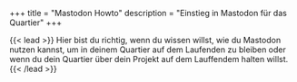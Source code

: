 +++
title = "Mastodon Howto"
description = "Einstieg in Mastodon für das Quartier"
+++

{{< lead >}}
Hier bist du richtig, wenn du wissen willst, wie du Mastodon
nutzen kannst, um in deinem Quartier auf dem Laufenden zu bleiben
oder wenn du dein Quartier über dein Projekt auf dem Lauffendem
halten willst.
{{< /lead >}}

